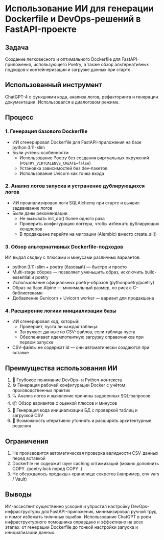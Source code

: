 # Использование ИИ для генерации Dockerfile и DevOps-решений в FastAPI-проекте

## Задача

Создание легковесного и оптимального Dockerfile для FastAPI-приложения, использующего Poetry, а также обзор альтернативных подходов к контейнеризации и загрузке данных при старте.

## Использованный инструмент

ChatGPT-4 с функциями кода, анализа логов, рефакторинга и генерации документации. Использовался в диалоговом режиме.

## Процесс

### 1. Генерация базового Dockerfile
- ИИ сгенерировал Dockerfile для FastAPI-приложения на базе python:3.11-slim
- Были учтены особенности:
  - Использование Poetry без создания виртуальных окружений (`POETRY_VIRTUALENVS_CREATE=false`)
  - Установка зависимостей без dev-пакетов
  - Использование Uvicorn как точка входа

### 2. Анализ логов запуска и устранение дублирующихся логов
- ИИ проанализировал логи SQLAlchemy при старте и выявил задваивание логов
- Были даны рекомендации:
  - Не вызывать init_db() более одного раза
  - Проверить конфигурацию логгера, чтобы избежать дублирующих хендлеров
  - В продакшене перейти на миграции (Alembic) вместо create_all()

### 3. Обзор альтернативных Dockerfile-подходов
ИИ выдал сводку с плюсами и минусами различных вариантов:

- python:3.11-slim + poetry (базовый) — быстро и просто
- Multi-stage сборка — позволяет уменьшить образ, исключить build-essential и poetry
- Использование официальных poetry-образов (pythonpoetry/poetry)
- Образ на базе Alpine — минимальный размер, но риск с C-библиотеками
- Добавление Gunicorn + Uvicorn worker — вариант для продакшена

### 4. Расширение логики инициализации базы
- ИИ сгенерировал код, который:
  - Проверяет, пуста ли каждая таблица
  - Загружает данные из CSV-файлов, если таблица пуста
  - Обеспечивает идемпотентную загрузку справочников при первом запуске
- CSV-файлы не содержат id — они автоматически создаются при вставке

## Преимущества использования ИИ

1. 🧠 Глубокое понимание DevOps- и Python-контекста
2. ⚙️ Генерация рабочей конфигурации Docker с учётом производственных практик
3. 🔍 Анализ логов и выявление причины задвоенных SQL-запросов
4. 📦 Обзор вариантов с оценкой плюсов и минусов
5. 🧩 Генерация кода инициализации БД с проверкой таблиц и загрузкой CSV
6. 💬 Возможность итеративно уточнять и расширять архитектурные решения

## Ограничения

1. Не производится автоматическая проверка валидности CSV-данных перед вставкой
2. Dockerfile не содержит layer caching оптимизаций (можно дополнить COPY ./poetry.lock перед COPY .)
3. Не обсуждалось продакшн-хранилище секретов (например, env vars / Vault)

## Выводы

ИИ-ассистент существенно ускорил и упростил настройку DevOps-инфраструктуры для FastAPI-приложения, минимизировал ручной труд и помог избежать типичных ошибок. Использование ChatGPT в роли инфраструктурного помощника оправдано и эффективно на всех этапах: от генерации Dockerfile до тонкой настройки запуска и инициализации данных.